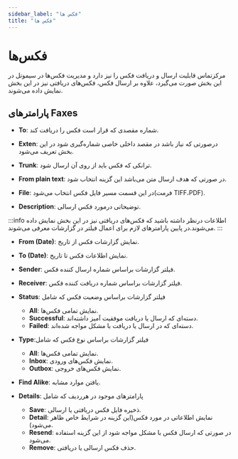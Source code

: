 ```yaml
---
sidebar_label: "فکس ها"
title: "فکس ها"
---
```



# فکس‌ها

مرکز‌تماس قابلیت ارسال و دریافت فکس را نیز دارد و مدیریت فکس‌ها در سیموتل در این بخش صورت می‌گیرد، علاوه بر ارسال فکس، فکس‌های دریافتی نیز در این بخش نمایش داده می‌شوند.

## پارامترهای Faxes

- **To**: شماره مقصدی که قرار است فکس را دریافت کند.

- **Exten**: درصورتی که نیاز باشد در مقصد داخلی خاصی شماره‌گیری شود در این بخش تعریف می‌شود.

- **Trunk**: ترانکی که فکس باید از روی آن ارسال شود.

- **From plain text**: در صورتی که هدف ارسال متن می‌باشد این گزینه انتخاب شود.

- **File**: در این قسمت مسیر فایل فکس انتخاب می‌شود(فرمت TIFF،PDF).

- **Description**: توضیحاتی درمورد فکس ارسالی.

:::info اطلاعات
درنظر داشته باشید که فکس‌های دریافتی نیز در این بخش نمایش داده می‌شوند.در پایین پارامترهای لازم برای اعمال فیلتر در گزارشات معرفی می‌شوند.
:::

- **From (Date)**: نمایش گزارشات فکس از تاریخ.

- **To (Date)**: نمایش اطلاعات فکس تا تاریخ.

- **Sender**: فیلتر گزارشات بر‌اساس شماره ارسال کننده فکس.

- **Receiver**: فیلتر گزارشات بر‌اساس شماره دریافت کننده فکس.

- **Status**:  فیلتر گزارشات بر‌اساس وضعیت فکس که شامل
	- **All**: نمایش تمامی فکس‌ها.
	- **Successful**: دسته‌ای که ارسال یا دریافت‌ موفقیت آمیز داشته‌اند.
	- **Failed**: دسته‌ای که در ارسال یا دریافت با مشکل مواجه شده‌اند.
	
- **Type**:فیلتر گزارشات بر‌اساس نوع فکس که شامل
	- **All**: نمایش تمامی فکس‌ها.
	- **Inbox**: نمایش فکس‌های ورودی.
	- **Outbox**: نمایش فکس‌های خروجی.
	
- **Find Alike**: یافتن موارد مشابه.


- **Details**: پارامترهای موجود در هر‌ردیف که شامل
	- **Save**: ذخیره فایل فکس دریافتی یا ارسالی.
	- **Detail**: نمایش اطلاعاتی در مورد فکس(این گزینه در شرایط خاص ظاهر می‌شود).
	- **Resend**: در صورتی که ارسال فکس با مشکل مواجه شود از این گزینه استفاده می‌شود.
	- **Remove**: حذف فکس ارسالی یا دریافتی.